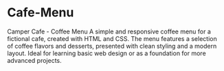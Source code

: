 # Cafe-Menu
Camper Cafe - Coffee Menu  A simple and responsive coffee menu for a fictional cafe, created with HTML and CSS. The menu features a selection of coffee flavors and desserts, presented with clean styling and a modern layout. Ideal for learning basic web design or as a foundation for more advanced projects.
